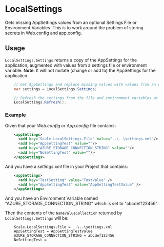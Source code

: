 # LocalSettings
Gets missing AppSettings values from an optional Settings File or Environment Variables. This is to work around the problem of storing secrets in Web.config
and app.config.


## Usage
`LocalSettings.Settings` returns a copy of the AppSettings for the application, augmented with values from a settings file or environment variable. 
**Note**: It will not mutate (change or add to) the AppSettings for the application.

```csharp
    // Get AppSettings and replace missing values with values from an optional Settings File or Environment Variables (in that order of precedence).
	var settings = LocalSettings.Settings;

	// Refresh the settings from the file and environment variables at any time.
	LocalSettings.Refresh();
```

### Example
Given that your _Web.config_ or _App.config_ file contains:

```xml
    <appSettings>
      <add key="Scale.LocalSettings.File" value="..\..\settings.xml"/>
      <add key="AppSettingTest" value=""/>
      <add key="AZURE_STORAGE_CONNECTION_STRING" value=""/>
      <add key="NoSettingTest" value=""/>
    </appSettings>
```

And you have a _settings.xml_ file in your Project that contains:

```xml
    <appSettings>
	  <add key="TestSetting" value="TestValue" />
      <add key="AppSettingTest" value="AppSettingTestValue" />
    </appSettings>
```

And you have an Environment Variable named "AZURE_STORAGE_CONNECTION_STRING" which is set to "abcdef123456".

Then the contents of the `NameValueCollection` returned by `LocalSettings.Settings` will be:

```
	Scale.LocalSettings.File = ..\..\settings.xml
	AppSettingTest = AppSettingTestValue
	AZURE_STORAGE_CONNECTION_STRING = abcdef123456
	NoSettingTest =
```
